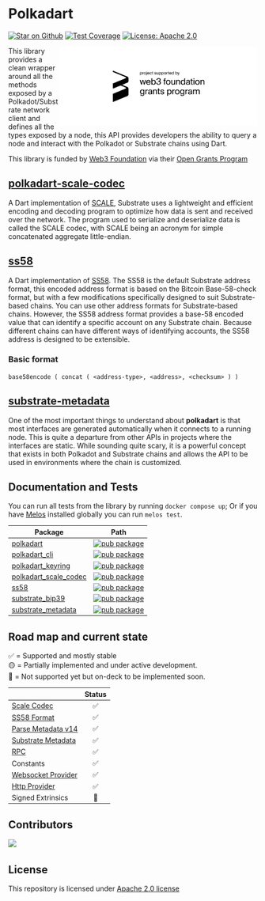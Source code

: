 # **Polkadart**

[![Star on Github](https://img.shields.io/github/stars/leonardocustodio/polkadart.svg?style=flat&logo=github&colorB=deeppink&label=stars)](https://github.com/leonardocustodio/polkadart)
[![Test Coverage](https://codecov.io/gh/leonardocustodio/polkadart/graph/badge.svg?token=HG3K4LW5UN)](https://codecov.io/gh/leonardocustodio/polkadart)
[![License: Apache 2.0](https://img.shields.io/badge/license-Apache%202.0-purple.svg)](https://www.apache.org/licenses/LICENSE-2.0) <!-- markdown-link-check-disable-line -->

<img align="right" width="400" src="https://raw.githubusercontent.com/w3f/Grants-Program/00855ef70bc503433dc9fccc057c2f66a426a82b/static/img/badge_black.svg" />

This library provides a clean wrapper around all the methods exposed by a Polkadot/Substrate network client and defines all the types exposed by a node, this API provides developers the ability to query a node and interact with the Polkadot or Substrate chains using Dart.

This library is funded by [Web3 Foundation](https://web3.foundation) via their [Open Grants Program](https://github.com/w3f/Open-Grants-Program)

## [polkadart-scale-codec](./packages/polkadart_scale_codec)

A Dart implementation of [SCALE](https://docs.substrate.io/reference/scale-codec), Substrate uses a lightweight and efficient encoding and decoding program to optimize how data is sent and received over the network. The program used to serialize and deserialize data is called the SCALE codec, with SCALE being an acronym for simple concatenated aggregate little-endian.

## [ss58](./packages/ss58)

A Dart implementation of [SS58](https://docs.substrate.io/reference/address-formats). The SS58 is the default Substrate address format, this encoded address format is based on the Bitcoin Base-58-check format, but with a few modifications specifically designed to suit Substrate-based chains. You can use other address formats for Substrate-based chains. However, the SS58 address format provides a base-58 encoded value that can identify a specific account on any Substrate chain. Because different chains can have different ways of identifying accounts, the SS58 address is designed to be extensible.

### Basic format

```
base58encode ( concat ( <address-type>, <address>, <checksum> ) )
```

## [substrate-metadata](./packages/substrate_metadata)

One of the most important things to understand about **polkadart** is that most interfaces are generated automatically when it connects to a running node. This is quite a departure from other APIs in projects where the interfaces are static. While sounding quite scary, it is a powerful concept that exists in both Polkadot and Substrate chains and allows the API to be used in environments where the chain is customized.

## Documentation and Tests

You can run all tests from the library by running `docker compose up`;
Or if you have [Melos](https://melos.invertase.dev/~melos-latest/getting-started) installed globally you can run `melos test`. 


| Package | Path
|----------|----------|
| [polkadart](./packages/polkadart)                        | [![pub package](https://img.shields.io/pub/v/polkadart.svg)](https://pub.dev/packages/polkadart)                               |
| [polkadart_cli](./packages/polkadart_cli)               | [![pub package](https://img.shields.io/pub/v/polkadart_cli.svg)](https://pub.dev/packages/polkadart_cli)                     |
| [polkadart_keyring](./packages/polkadart_keyring)               | [![pub package](https://img.shields.io/pub/v/polkadart_keyring.svg)](https://pub.dev/packages/polkadart_keyring)                     |
| [polkadart_scale_codec](./packages/polkadart_scale_codec) | [![pub package](https://img.shields.io/pub/v/polkadart_scale_codec.svg)](https://pub.dev/packages/polkadart_scale_codec)       |
| [ss58](./packages/ss58)         | [![pub package](https://img.shields.io/pub/v/ss58.svg)](https://pub.dev/packages/ss58)               |
| [substrate_bip39](./packages/substrate_bip39)         | [![pub package](https://img.shields.io/pub/v/substrate_bip39.svg)](https://pub.dev/packages/substrate_bip39)               |
| [substrate_metadata](./packages/substrate_metadata)       | [![pub package](https://img.shields.io/pub/v/substrate_metadata.svg)](https://pub.dev/packages/substrate_metadata)             |

## Road map and current state

✅ = Supported and mostly stable<br/>
🟡 = Partially implemented and under active development.<br/>
🔴 = Not supported yet but on-deck to be implemented soon.

|                                                                                            | Status |
| ------------------------------------------------------------------------------------------ | :----: |
| [Scale Codec](./packages/polkadart_scale_codec/)                                           |   ✅    |
| [SS58 Format](./packages/ss58/)                                                            |   ✅    |
| [Parse Metadata v14](./packages/substrate_metadata/lib/core/metadata_decoder.dart)         |   ✅    |
| [Substrate Metadata](./packages/substrate_metadata/lib/definitions/metadata/metadata.dart) |   ✅    |
| [RPC](./packages/polkadart/lib/apis/apis.dart)                                             |   ✅    |
| Constants                                                                                  |   ✅    |
| [Websocket Provider](./packages/polkadart/lib/provider.dart)                               |   ✅    |
| [Http Provider](./packages/polkadart/lib/provider.dart)                                    |   ✅    |
| Signed Extrinsics                                                                          |   🔴    |


## Contributors

<a href="https://github.com/leonardocustodio/polkadart/graphs/contributors">
  <img src="https://contrib.rocks/image?repo=leonardocustodio/polkadart" />
</a>

## **License**

This repository is licensed under [Apache 2.0 license](https://github.com/leonardocustodio/polkadart/blob/main/LICENSE)
